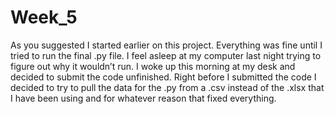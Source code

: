 # Week_5
As you suggested I started earlier on this project. Everything was fine until I tried to run the final .py file. I feel asleep at my computer last night trying to figure out why it wouldn’t run. I woke up this morning at my desk and decided to submit the code unfinished. Right before I submitted the code I decided to try to pull the data for the .py from a .csv instead of the .xlsx that I have been using and for whatever reason that fixed everything. 
